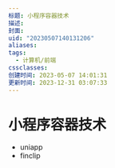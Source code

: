 ```yaml
---
标题: 小程序容器技术
描述: 
封面: 
uid: "20230507140131206"
aliases: 
tags:
  - 计算机/前端
cssclasses: 
创建时间: 2023-05-07 14:01:31
更新时间: 2023-12-31 03:07:33
---
```


# 小程序容器技术

- uniapp
- finclip
